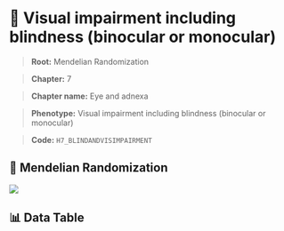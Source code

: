 # 🧪 Visual impairment including blindness (binocular or monocular)

> **Root:** Mendelian Randomization

> **Chapter:** 7  

> **Chapter name:** Eye and adnexa

> **Phenotype:** Visual impairment including blindness (binocular or monocular)  

> **Code:** `H7_BLINDANDVISIMPAIRMENT`

## 🧬 Mendelian Randomization  

<img src="/MR/Figures/Forward/H7_BLINDANDVISIMPAIRMENT.png"/>

## 📊 Data Table

<CsvTableMRF src="/public/MR/Data/Forward/H7_BLINDANDVISIMPAIRMENT.csv"/>
